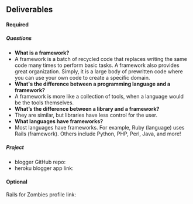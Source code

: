## Deliverables
#### Required
##### Questions
- **What is a framework?** <br>
- A framework is a batch of recycled code that replaces writing the same code many times to perform basic tasks. A framework also provides great organization. Simply, it is a large body of prewritten code where you can use your own code to create a specific domain. <br>
- **What's the difference between a programming language and a framework?** <br>
- A framework is more like a collection of tools, when a language would be the tools themselves. <br>
- **What’s the difference between a library and a framework?** <br>
- They are similar, but libraries have less control for the user. <br>
- **What languages have frameworks?**<br>
- Most languages have frameworks. For example, Ruby (language) uses Rails (framework). Others include Python, PHP, Perl, Java, and more! <br>

##### Project
- blogger GitHub repo: 
- heroku blogger app link:

#### Optional
Rails for Zombies profile link:
